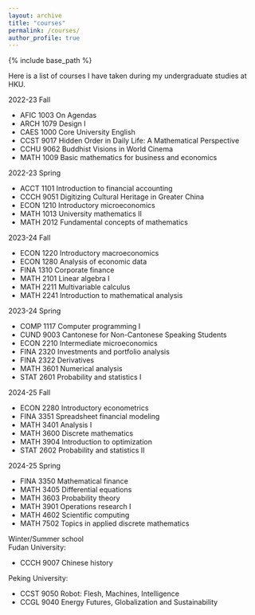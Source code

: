 ```yaml
---
layout: archive
title: "courses"
permalink: /courses/
author_profile: true
---
```


{% include base_path %}

Here is a list of courses I have taken during my undergraduate studies at HKU.

2022-23 Fall  
- AFIC 1003 On Agendas  
- ARCH 1079 Design I  
- CAES 1000 Core University English  
- CCST 9017 Hidden Order in Daily Life: A Mathematical Perspective  
- CCHU 9062 Buddhist Visions in World Cinema  
- MATH 1009 Basic mathematics for business and economics  

2022-23 Spring  
- ACCT 1101 Introduction to financial accounting  
- CCCH 9051 Digitizing Cultural Heritage in Greater China  
- ECON 1210 Introductory microeconomics  
- MATH 1013 University mathematics II  
- MATH 2012 Fundamental concepts of mathematics  

2023-24 Fall  
- ECON 1220 Introductory macroeconomics  
- ECON 1280 Analysis of economic data  
- FINA 1310 Corporate finance  
- MATH 2101 Linear algebra I  
- MATH 2211 Multivariable calculus  
- MATH 2241 Introduction to mathematical analysis  

2023-24 Spring  
- COMP 1117 Computer programming I  
- CUND 9003 Cantonese for Non-Cantonese Speaking Students  
- ECON 2210 Intermediate microeconomics  
- FINA 2320 Investments and portfolio analysis  
- FINA 2322 Derivatives  
- MATH 3601 Numerical analysis  
- STAT 2601 Probability and statistics I  

2024-25 Fall  
- ECON 2280 Introductory econometrics
- FINA 3351 Spreadsheet financial modeling
- MATH 3401 Analysis I
- MATH 3600 Discrete mathematics
- MATH 3904 Introduction to optimization
- STAT 2602 Probability and statistics II

2024-25 Spring
- FINA 3350 Mathematical finance
- MATH 3405 Differential equations
- MATH 3603 Probability theory
- MATH 3901 Operations research I
- MATH 4602 Scientific computing
- MATH 7502 Topics in applied discrete mathematics

Winter/Summer school  
Fudan University:  
- CCCH 9007 Chinese history  

Peking University:  
- CCST 9050 Robot: Flesh, Machines, Intelligence
- CCGL 9040 Energy Futures, Globalization and Sustainability
